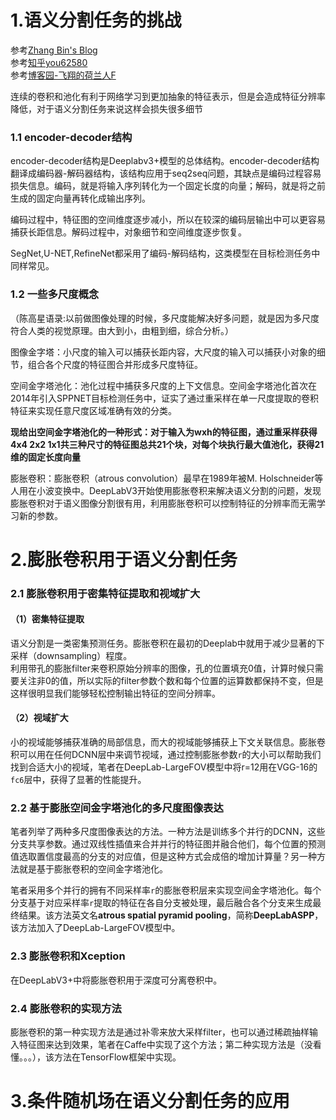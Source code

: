 # 1.语义分割任务的挑战

参考[Zhang Bin's Blog](https://zhangbin0917.github.io/2018/06/03/Encoder-Decoder-with-Atrous-Separable-Convolution-for-Semantic-Image-Segmentation/)  
参考[知乎you62580](https://zhuanlan.zhihu.com/p/56454327)  
参考[博客园-飞翔的荷兰人F](https://www.cnblogs.com/FLYMANJB/p/10126854.html)  

连续的卷积和池化有利于网络学习到更加抽象的特征表示，但是会造成特征分辨率降低，对于语义分割任务来说这样会损失很多细节  

### 1.1 encoder-decoder结构  
encoder-decoder结构是Deeplabv3+模型的总体结构。encoder-decoder结构翻译成编码器-解码器结构，该结构应用于seq2seq问题，其缺点是编码过程容易损失信息。编码，就是将输入序列转化为一个固定长度的向量；解码，就是将之前生成的固定向量再转化成输出序列。  

编码过程中，特征图的空间维度逐步减小，所以在较深的编码层输出中可以更容易捕获长距信息。解码过程中，对象细节和空间维度逐步恢复。  

SegNet,U-NET,RefineNet都采用了编码-解码结构，这类模型在目标检测任务中同样常见。  

### 1.2 一些多尺度概念  
（陈高星语录:以前做图像处理的时候，多尺度能解决好多问题，就是因为多尺度符合人类的视觉原理。由大到小，由粗到细，综合分析。）  

图像金字塔：小尺度的输入可以捕获长距内容，大尺度的输入可以捕获小对象的细节，组合各个尺度的特征图合并形成多尺度特征。  

空间金字塔池化：池化过程中捕获多尺度的上下文信息。空间金字塔池化首次在2014年引入SPPNET目标检测任务中，证实了通过重采样在单一尺度提取的卷积特征来实现任意尺度区域准确有效的分类。

**现给出空间金字塔池化的一种形式：对于输入为wxh的特征图，通过重采样获得4x4 2x2 1x1共三种尺寸的特征图总共21个块，对每个块执行最大值池化，获得21维的固定长度向量**

膨胀卷积：膨胀卷积（atrous convolution）最早在1989年被M. Holschneider等人用在小波变换中。DeepLabV3开始使用膨胀卷积来解决语义分割的问题，发现膨胀卷积对于语义图像分割很有用，利用膨胀卷积可以控制特征的分辨率而无需学习新的参数。  

# 2.膨胀卷积用于语义分割任务

### 2.1 膨胀卷积用于密集特征提取和视域扩大 

#### （1）密集特征提取
语义分割是一类密集预测任务。膨胀卷积在最初的Deeplab中就用于减少显著的下采样（downsampling）程度。  
利用带孔的膨胀filter来卷积原始分辨率的图像，孔的位置填充0值，计算时候只需要关注非0的值，所以实际的filter参数个数和每个位置的运算数都保持不变，但是这样很明显我们能够轻松控制输出特征的空间分辨率。  

#### （2）视域扩大
小的视域能够捕获准确的局部信息，而大的视域能够捕获上下文关联信息。膨胀卷积可以用在任何DCNN层中来调节视域，通过控制膨胀参数`r`的大小可以帮助我们找到合适大小的视域，笔者在DeepLab-LargeFOV模型中将r=12用在VGG-16的`fc6`层中，获得了显著的性能提升。  

### 2.2 基于膨胀空间金字塔池化的多尺度图像表达

笔者列举了两种多尺度图像表达的方法。一种方法是训练多个并行的DCNN，这些分支共享参数。通过双线性插值来合并并行的特征图并融合他们，每个位置的预测值选取置信度最高的分支的对应值，但是这种方式会成倍的增加计算量？另一种方法就是基于膨胀卷积的空间金字塔池化。  

笔者采用多个并行的拥有不同采样率`r`的膨胀卷积层来实现空间金字塔池化。每个分支基于对应采样率`r`提取的特征在各自分支被处理，最后融合各个分支来生成最终结果。该方法英文名**atrous spatial pyramid pooling**，简称**DeepLabASPP**，该方法加入了DeepLab-LargeFOV模型中。

### 2.3 膨胀卷积和Xception

在DeepLabV3+中将膨胀卷积用于深度可分离卷积中。  

### 2.4 膨胀卷积的实现方法

膨胀卷积的第一种实现方法是通过补零来放大采样filter，也可以通过稀疏抽样输入特征图来达到效果，笔者在Caffe中实现了这个方法；第二种实现方法是（没看懂。。。），该方法在TensorFlow框架中实现。  

# 3.条件随机场在语义分割任务的应用